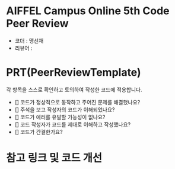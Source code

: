 # AIFFEL Campus Online 5th Code Peer Review
- 코더 : 맹선재
- 리뷰어 : 


# PRT(PeerReviewTemplate) 
각 항목을 스스로 확인하고 토의하여 작성한 코드에 적용합니다.

- [] 코드가 정상적으로 동작하고 주어진 문제를 해결했나요?
- [] 주석을 보고 작성자의 코드가 이해되었나요?
- [] 코드가 에러를 유발할 가능성이 없나요?
- [] 코드 작성자가 코드를 제대로 이해하고 작성했나요?
- [] 코드가 간결한가요?
 

# 참고 링크 및 코드 개선

```python
```






```python
```


